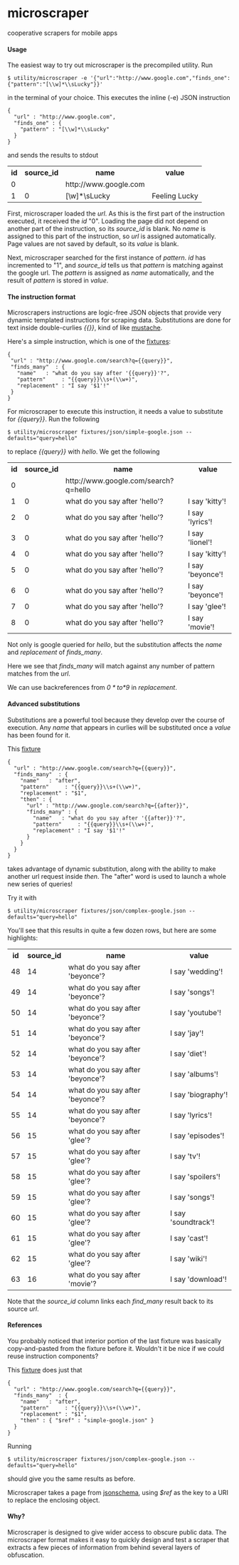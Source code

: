 # microscraper

cooperative scrapers for mobile apps

#### Usage ####

The easiest way to try out microscraper is the precompiled utility. Run

    $ utility/microscraper -e '{"url":"http://www.google.com","finds_one":{"pattern":"[\\w]*\\sLucky"}}'

in the terminal of your choice.  This executes the inline (-e) JSON instruction

    {
      "url" : "http://www.google.com",
      "finds_one" : {
        "pattern" : "[\\w]*\\sLucky"
      }
    }

and sends the results to stdout

<table>
  <tr><th>id  <th>source_id <th>name                  <th>value
  <tr><td>0   <td>          <td>http://www.google.com <td>
  <tr><td>1   <td>0         <td>[\w]*\sLucky          <td>Feeling Lucky
</table>

First, microscraper loaded the *url*.  As this is the first part of the instruction executed, it received the *id* "0".  Loading
the page did not depend on another part of the instruction, so its *source_id* is blank.  No *name* is assigned to this part of
the instruction, so *url* is assigned automatically.  Page values are not saved by default, so its *value* is blank.

Next, microscraper searched for the first instance of *pattern*.  *id* has incremented to "1", and *source_id* tells us that 
*pattern* is matching against the google url.  The *pattern* is assigned as *name*  automatically, and the result of *pattern* 
is stored in *value*.

#### The instruction format ####

Microscrapers instructions are logic-free JSON objects that provide very dynamic templated instructions for scraping data.
Substitutions are done for text inside double-curlies *{{}}*, kind of like [mustache](http://mustache.github.com/).

Here's a simple instruction, which is one of the [fixtures](microscraper-client/blob/master/utility/fixtures/json/simple-google.json):

    {
     "url" : "http://www.google.com/search?q={{query}}",
     "finds_many"  : {
       "name"   : "what do you say after '{{query}}'?",
       "pattern"     : "{{query}}\\s+(\\w+)",
       "replacement" : "I say '$1'!"
     }
    }

For microscraper to execute this instruction, it needs a value to substitute for *{{query}}*.  Run the following

    $ utility/microscraper fixtures/json/simple-google.json --defaults="query=hello"

to replace *{{query}}* with *hello*.  We get the following

<table>
  <tr><th>id<th>source_id<th>name<th>value</tr>
  <tr><td>0 <td>         <td>http://www.google.com/search?q=hello <td>       </tr>
  <tr><td>1 <td>0        <td>what do you say after 'hello'?          <td>I say 'kitty'!
  <tr><td>2 <td>0        <td>what do you say after 'hello'?          <td>I say 'lyrics'!
  <tr><td>3 <td>0        <td>what do you say after 'hello'?          <td>I say 'lionel'!
  <tr><td>4 <td>0        <td>what do you say after 'hello'?          <td>I say 'kitty'!
  <tr><td>5 <td>0        <td>what do you say after 'hello'?          <td>I say 'beyonce'!
  <tr><td>6 <td>0        <td>what do you say after 'hello'?          <td>I say 'beyonce'!
  <tr><td>7 <td>0        <td>what do you say after 'hello'?          <td>I say 'glee'!   
  <tr><td>8 <td>0        <td>what do you say after 'hello'?          <td>I say 'movie'!  
</table>

Not only is google queried for *hello*, but the substitution affects the *name* and *replacement* of *finds_many*.

Here we see that *finds_many* will match against any number of pattern matches from the *url*.

We can use backreferences from *$0* to *$9* in  *replacement*.

#### Advanced substitutions ####

Substitutions are a powerful tool because they develop over the course of execution.  Any *name* that appears in 
curlies will be substituted once a *value* has been found for it.

This [fixture](microscraper-client/blob/master/utility/fixtures/json/complex-google.json)

    {
      "url" : "http://www.google.com/search?q={{query}}",
      "finds_many"  : {
        "name"   : "after",
        "pattern"     : "{{query}}\\s+(\\w+)",
        "replacement" : "$1",
        "then" : {
          "url" : "http://www.google.com/search?q={{after}}",
          "finds_many" : {
            "name"   : "what do you say after '{{after}}'?",
            "pattern"     : "{{query}}\\s+(\\w+)",
            "replacement" : "I say '$1'!"
          }
        }
      }
    }

takes advantage of dynamic substitution, along with the ability to make another url request inside *then*.  The
"after" word is used to launch a whole new series of queries!

Try it with

    $ utility/microscraper fixtures/json/complex-google.json --defaults="query=hello"

You'll see that this results in quite a few dozen rows, but here are some highlights:

<table>
  <tr><th>id     <th>source_id <th>name                       <th>value
  <tr><td>48     <td>14  <td>what do you say after 'beyonce'? <td>I say 'wedding'!
  <tr><td>49     <td>14  <td>what do you say after 'beyonce'? <td>I say 'songs'!
  <tr><td>50     <td>14  <td>what do you say after 'beyonce'? <td>I say 'youtube'!
  <tr><td>51     <td>14  <td>what do you say after 'beyonce'? <td>I say 'jay'!
  <tr><td>52     <td>14  <td>what do you say after 'beyonce'? <td>I say 'diet'!
  <tr><td>53     <td>14  <td>what do you say after 'beyonce'? <td>I say 'albums'!
  <tr><td>54     <td>14  <td>what do you say after 'beyonce'? <td>I say 'biography'!
  <tr><td>55     <td>14  <td>what do you say after 'beyonce'? <td>I say 'lyrics'!
  <tr><td>56     <td>15  <td>what do you say after 'glee'?    <td>I say 'episodes'!
  <tr><td>57     <td>15  <td>what do you say after 'glee'?    <td>I say 'tv'!
  <tr><td>58     <td>15  <td>what do you say after 'glee'?    <td>I say 'spoilers'!
  <tr><td>59     <td>15  <td>what do you say after 'glee'?    <td>I say 'songs'!
  <tr><td>60     <td>15  <td>what do you say after 'glee'?    <td>I say 'soundtrack'!
  <tr><td>61     <td>15  <td>what do you say after 'glee'?    <td>I say 'cast'!
  <tr><td>62     <td>15  <td>what do you say after 'glee'?    <td>I say 'wiki'!
  <tr><td>63     <td>16  <td>what do you say after 'movie'?   <td>I say 'download'!
</table>

Note that the *source_id* column links each *find_many* result back to its source *url*.

#### References ####

You probably noticed that interior portion of the last fixture was basically copy-and-pasted from the fixture
before it.  Wouldn't it be nice if we could reuse instruction components?

This [fixture](microscraper-client/blob/master/utility/fixtures/json/reference-google.json) does just that

    {
      "url" : "http://www.google.com/search?q={{query}}",
      "finds_many"  : {
        "name"   : "after",
        "pattern"     : "{{query}}\\s+(\\w+)",
        "replacement" : "$1",
        "then" : { "$ref" : "simple-google.json" }
      }
    }

Running

    $ utility/microscraper fixtures/json/complex-google.json --defaults="query=hello"

should give you the same results as before.

Microscraper takes a page from [jsonschema](http://json-schema.org/), using *$ref* as the key to a URI to
replace the enclosing object.

#### Why? ####

Microscraper is designed to give wider access to obscure public data.  The microscraper format makes it easy to quickly design and test a scraper that extracts a few pieces of information from behind several layers of obfuscation.
